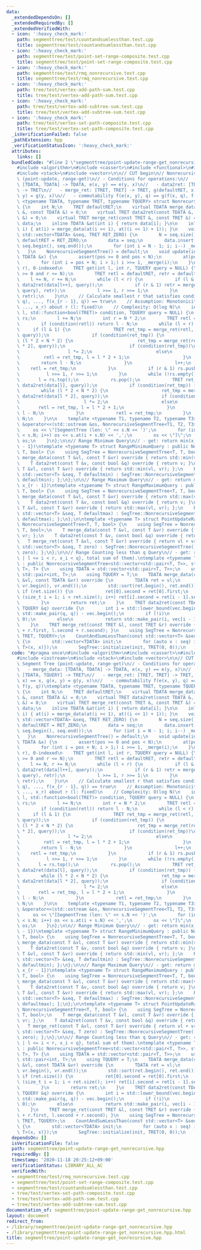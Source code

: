 ```yaml
---
data:
  _extendedDependsOn: []
  _extendedRequiredBy: []
  _extendedVerifiedWith:
  - icon: ':heavy_check_mark:'
    path: segmenttree/test/countandsumlessthan.test.cpp
    title: segmenttree/test/countandsumlessthan.test.cpp
  - icon: ':heavy_check_mark:'
    path: segmenttree/test/point-set-range-composite.test.cpp
    title: segmenttree/test/point-set-range-composite.test.cpp
  - icon: ':heavy_check_mark:'
    path: segmenttree/test/rmq_nonrecursive.test.cpp
    title: segmenttree/test/rmq_nonrecursive.test.cpp
  - icon: ':heavy_check_mark:'
    path: tree/test/vertex-add-path-sum.test.cpp
    title: tree/test/vertex-add-path-sum.test.cpp
  - icon: ':heavy_check_mark:'
    path: tree/test/vertex-add-subtree-sum.test.cpp
    title: tree/test/vertex-add-subtree-sum.test.cpp
  - icon: ':heavy_check_mark:'
    path: tree/test/vertex-set-path-composite.test.cpp
    title: tree/test/vertex-set-path-composite.test.cpp
  _isVerificationFailed: false
  _pathExtension: hpp
  _verificationStatusIcon: ':heavy_check_mark:'
  attributes:
    links: []
  bundledCode: "#line 2 \"segmenttree/point-update-range-get_nonrecursive.hpp\"\n\
    #include <algorithm>\n#include <cassert>\n#include <functional>\n#include <iostream>\n\
    #include <stack>\n#include <vector>\n\n// CUT begin\n// Nonrecursive Segment Tree\
    \ (point-update, range-get)\n// - Conditions for operations:\n//   - merge_data:\
    \ [TDATA, TDATA] -> TDATA, e(x, y) == e(y, x)\n//   - data2ret: [TDATA, TQUERY]\
    \ -> TRET\n//   - merge_ret: [TRET, TRET] -> TRET, g(defaultRET, x) == x, g(x,\
    \ y) = g(y, x)\n//   - commutability f(e(x, y), q) == g(f(x, q), f(y, q))\ntemplate\
    \ <typename TDATA, typename TRET, typename TQUERY> struct NonrecursiveSegmentTree\
    \ {\n    int N;\n    TRET defaultRET;\n    virtual TDATA merge_data(const TDATA\
    \ &, const TDATA &) = 0;\n    virtual TRET data2ret(const TDATA &, const TQUERY\
    \ &) = 0;\n    virtual TRET merge_ret(const TRET &, const TRET &) = 0;\n    std::vector<TDATA>\
    \ data;\n    inline TDATA &at(int i) { return data[i]; }\n\n    inline void _merge(int\
    \ i) { at(i) = merge_data(at(i << 1), at((i << 1) + 1)); }\n    void initialize(const\
    \ std::vector<TDATA> &seq, TRET RET_ZERO) {\n        N = seq.size();\n       \
    \ defaultRET = RET_ZERO;\n        data = seq;\n        data.insert(data.end(),\
    \ seq.begin(), seq.end());\n        for (int i = N - 1; i; i--) _merge(i);\n \
    \   }\n    NonrecursiveSegmentTree() = default;\n    void update(int pos, const\
    \ TDATA &x) {\n        assert(pos >= 0 and pos < N);\n        at(pos + N) = x;\n\
    \        for (int i = pos + N; i > 1;) i >>= 1, _merge(i);\n    }\n\n    // [l,\
    \ r), 0-indexed\n    TRET get(int l, int r, TQUERY query = NULL) {\n        assert(l\
    \ >= 0 and r <= N);\n        TRET retl = defaultRET, retr = defaultRET;\n    \
    \    l += N, r += N;\n        while (l < r) {\n            if (l & 1) retl = merge_ret(retl,\
    \ data2ret(data[l++], query));\n            if (r & 1) retr = merge_ret(data2ret(data[--r],\
    \ query), retr);\n            l >>= 1, r >>= 1;\n        }\n        return merge_ret(retl,\
    \ retr);\n    }\n\n    // Calculate smallest r that satisfies condition(g(f(x_l,\
    \ q), ..., f(x_{r - 1}, q)) == true\n    // Assumption: Monotonicity of g(x_l,\
    \ ..., x_r) about r (l: fixed)\n    // Complexity: O(log N)\n    int binary_search(int\
    \ l, std::function<bool(TRET)> condition, TQUERY query = NULL) {\n        std::stack<int>\
    \ rs;\n        l += N;\n        int r = N * 2;\n        TRET retl = defaultRET;\n\
    \        if (condition(retl)) return l - N;\n        while (l < r) {\n       \
    \     if (l & 1) {\n                TRET ret_tmp = merge_ret(retl, data2ret(data[l],\
    \ query));\n                if (condition(ret_tmp)) {\n                    while\
    \ (l * 2 < N * 2) {\n                        ret_tmp = merge_ret(retl, data2ret(data[l\
    \ * 2], query));\n                        if (condition(ret_tmp))\n          \
    \                  l *= 2;\n                        else\n                   \
    \         retl = ret_tmp, l = l * 2 + 1;\n                    }\n            \
    \        return l - N;\n                }\n                l++;\n            \
    \    retl = ret_tmp;\n            }\n            if (r & 1) rs.push(--r);\n  \
    \          l >>= 1, r >>= 1;\n        }\n        while (!rs.empty()) {\n     \
    \       l = rs.top();\n            rs.pop();\n            TRET ret_tmp = merge_ret(retl,\
    \ data2ret(data[l], query));\n            if (condition(ret_tmp)) {\n        \
    \        while (l * 2 < N * 2) {\n                    ret_tmp = merge_ret(retl,\
    \ data2ret(data[l * 2], query));\n                    if (condition(ret_tmp))\n\
    \                        l *= 2;\n                    else\n                 \
    \       retl = ret_tmp, l = l * 2 + 1;\n                }\n                return\
    \ l - N;\n            }\n            retl = ret_tmp;\n        }\n        return\
    \ N;\n    }\n\n    template <typename T1, typename T2, typename T3> friend std::ostream\
    \ &operator<<(std::ostream &os, NonrecursiveSegmentTree<T1, T2, T3> s) {\n   \
    \     os << \"[SegmentTree (len: \" << s.N << ')';\n        for (int i = 0; i\
    \ < s.N; i++) os << s.at(i + s.N) << ',';\n        os << \"]\";\n        return\
    \ os;\n    }\n};\n\n// Range Minimum Query\n// - get: return min(x_l, ..., x_{r\
    \ - 1})\ntemplate <typename T> struct RangeMinimumQuery : public NonrecursiveSegmentTree<T,\
    \ T, bool> {\n    using SegTree = NonrecursiveSegmentTree<T, T, bool>;\n    T\
    \ merge_data(const T &vl, const T &vr) override { return std::min(vl, vr); };\n\
    \    T data2ret(const T &v, const bool &q) override { return v; }\n    T merge_ret(const\
    \ T &vl, const T &vr) override { return std::min(vl, vr); };\n    RangeMinimumQuery(const\
    \ std::vector<T> &seq, T defaultmin) : SegTree::NonrecursiveSegmentTree() { SegTree::initialize(seq,\
    \ defaultmin); };\n};\n\n// Range Maximum Query\n// - get: return max(x_l, ...,\
    \ x_{r - 1})\ntemplate <typename T> struct RangeMaximumQuery : public NonrecursiveSegmentTree<T,\
    \ T, bool> {\n    using SegTree = NonrecursiveSegmentTree<T, T, bool>;\n    T\
    \ merge_data(const T &vl, const T &vr) override { return std::max(vl, vr); };\n\
    \    T data2ret(const T &v, const bool &q) override { return v; }\n    T merge_ret(const\
    \ T &vl, const T &vr) override { return std::max(vl, vr); };\n    RangeMaximumQuery(const\
    \ std::vector<T> &seq, T defaultmax) : SegTree::NonrecursiveSegmentTree() { SegTree::initialize(seq,\
    \ defaultmax); };\n};\n\ntemplate <typename T> struct PointUpdateRangeSum : public\
    \ NonrecursiveSegmentTree<T, T, bool> {\n    using SegTree = NonrecursiveSegmentTree<T,\
    \ T, bool>;\n    T merge_data(const T &vl, const T &vr) override { return vl +\
    \ vr; };\n    T data2ret(const T &v, const bool &q) override { return v; }\n \
    \   T merge_ret(const T &vl, const T &vr) override { return vl + vr; };\n    PointUpdateRangeSum(const\
    \ std::vector<T> &seq, T zero) : SegTree::NonrecursiveSegmentTree() { SegTree::initialize(seq,\
    \ zero); };\n};\n\n// Range Counting less than q Query\n// - get: return (#{i\
    \ | l <= i < r, x_i < q}, total sum of them).\ntemplate <typename T> struct CountAndSumLessThan\
    \ : public NonrecursiveSegmentTree<std::vector<std::pair<T, T>>, std::pair<int,\
    \ T>, T> {\n    using TDATA = std::vector<std::pair<T, T>>;\n    using TRET =\
    \ std::pair<int, T>;\n    using TQUERY = T;\n    TDATA merge_data(const TDATA\
    \ &vl, const TDATA &vr) override {\n        TDATA ret = vl;\n        ret.insert(ret.end(),\
    \ vr.begin(), vr.end());\n        std::sort(ret.begin(), ret.end());\n       \
    \ if (ret.size()) {\n            ret[0].second = ret[0].first;\n            for\
    \ (size_t i = 1; i < ret.size(); i++) ret[i].second = ret[i - 1].second + ret[i].first;\n\
    \        }\n        return ret;\n    }\n    TRET data2ret(const TDATA &vec, const\
    \ TQUERY &q) override {\n        int i = std::lower_bound(vec.begin(), vec.end(),\
    \ std::make_pair(q, q)) - vec.begin();\n        if (!i)\n            return std::make_pair(0,\
    \ 0);\n        else\n            return std::make_pair(i, vec[i - 1].second);\n\
    \    }\n    TRET merge_ret(const TRET &l, const TRET &r) override { return std::make_pair(l.first\
    \ + r.first, l.second + r.second); }\n    using SegTree = NonrecursiveSegmentTree<TDATA,\
    \ TRET, TQUERY>;\n    CountAndSumLessThan(const std::vector<T> &seq) : SegTree::NonrecursiveSegmentTree()\
    \ {\n        std::vector<TDATA> init;\n        for (auto x : seq) init.emplace_back(TDATA{std::pair<T,\
    \ T>(x, x)});\n        SegTree::initialize(init, TRET(0, 0));\n    }\n};\n"
  code: "#pragma once\n#include <algorithm>\n#include <cassert>\n#include <functional>\n\
    #include <iostream>\n#include <stack>\n#include <vector>\n\n// CUT begin\n// Nonrecursive\
    \ Segment Tree (point-update, range-get)\n// - Conditions for operations:\n//\
    \   - merge_data: [TDATA, TDATA] -> TDATA, e(x, y) == e(y, x)\n//   - data2ret:\
    \ [TDATA, TQUERY] -> TRET\n//   - merge_ret: [TRET, TRET] -> TRET, g(defaultRET,\
    \ x) == x, g(x, y) = g(y, x)\n//   - commutability f(e(x, y), q) == g(f(x, q),\
    \ f(y, q))\ntemplate <typename TDATA, typename TRET, typename TQUERY> struct NonrecursiveSegmentTree\
    \ {\n    int N;\n    TRET defaultRET;\n    virtual TDATA merge_data(const TDATA\
    \ &, const TDATA &) = 0;\n    virtual TRET data2ret(const TDATA &, const TQUERY\
    \ &) = 0;\n    virtual TRET merge_ret(const TRET &, const TRET &) = 0;\n    std::vector<TDATA>\
    \ data;\n    inline TDATA &at(int i) { return data[i]; }\n\n    inline void _merge(int\
    \ i) { at(i) = merge_data(at(i << 1), at((i << 1) + 1)); }\n    void initialize(const\
    \ std::vector<TDATA> &seq, TRET RET_ZERO) {\n        N = seq.size();\n       \
    \ defaultRET = RET_ZERO;\n        data = seq;\n        data.insert(data.end(),\
    \ seq.begin(), seq.end());\n        for (int i = N - 1; i; i--) _merge(i);\n \
    \   }\n    NonrecursiveSegmentTree() = default;\n    void update(int pos, const\
    \ TDATA &x) {\n        assert(pos >= 0 and pos < N);\n        at(pos + N) = x;\n\
    \        for (int i = pos + N; i > 1;) i >>= 1, _merge(i);\n    }\n\n    // [l,\
    \ r), 0-indexed\n    TRET get(int l, int r, TQUERY query = NULL) {\n        assert(l\
    \ >= 0 and r <= N);\n        TRET retl = defaultRET, retr = defaultRET;\n    \
    \    l += N, r += N;\n        while (l < r) {\n            if (l & 1) retl = merge_ret(retl,\
    \ data2ret(data[l++], query));\n            if (r & 1) retr = merge_ret(data2ret(data[--r],\
    \ query), retr);\n            l >>= 1, r >>= 1;\n        }\n        return merge_ret(retl,\
    \ retr);\n    }\n\n    // Calculate smallest r that satisfies condition(g(f(x_l,\
    \ q), ..., f(x_{r - 1}, q)) == true\n    // Assumption: Monotonicity of g(x_l,\
    \ ..., x_r) about r (l: fixed)\n    // Complexity: O(log N)\n    int binary_search(int\
    \ l, std::function<bool(TRET)> condition, TQUERY query = NULL) {\n        std::stack<int>\
    \ rs;\n        l += N;\n        int r = N * 2;\n        TRET retl = defaultRET;\n\
    \        if (condition(retl)) return l - N;\n        while (l < r) {\n       \
    \     if (l & 1) {\n                TRET ret_tmp = merge_ret(retl, data2ret(data[l],\
    \ query));\n                if (condition(ret_tmp)) {\n                    while\
    \ (l * 2 < N * 2) {\n                        ret_tmp = merge_ret(retl, data2ret(data[l\
    \ * 2], query));\n                        if (condition(ret_tmp))\n          \
    \                  l *= 2;\n                        else\n                   \
    \         retl = ret_tmp, l = l * 2 + 1;\n                    }\n            \
    \        return l - N;\n                }\n                l++;\n            \
    \    retl = ret_tmp;\n            }\n            if (r & 1) rs.push(--r);\n  \
    \          l >>= 1, r >>= 1;\n        }\n        while (!rs.empty()) {\n     \
    \       l = rs.top();\n            rs.pop();\n            TRET ret_tmp = merge_ret(retl,\
    \ data2ret(data[l], query));\n            if (condition(ret_tmp)) {\n        \
    \        while (l * 2 < N * 2) {\n                    ret_tmp = merge_ret(retl,\
    \ data2ret(data[l * 2], query));\n                    if (condition(ret_tmp))\n\
    \                        l *= 2;\n                    else\n                 \
    \       retl = ret_tmp, l = l * 2 + 1;\n                }\n                return\
    \ l - N;\n            }\n            retl = ret_tmp;\n        }\n        return\
    \ N;\n    }\n\n    template <typename T1, typename T2, typename T3> friend std::ostream\
    \ &operator<<(std::ostream &os, NonrecursiveSegmentTree<T1, T2, T3> s) {\n   \
    \     os << \"[SegmentTree (len: \" << s.N << ')';\n        for (int i = 0; i\
    \ < s.N; i++) os << s.at(i + s.N) << ',';\n        os << \"]\";\n        return\
    \ os;\n    }\n};\n\n// Range Minimum Query\n// - get: return min(x_l, ..., x_{r\
    \ - 1})\ntemplate <typename T> struct RangeMinimumQuery : public NonrecursiveSegmentTree<T,\
    \ T, bool> {\n    using SegTree = NonrecursiveSegmentTree<T, T, bool>;\n    T\
    \ merge_data(const T &vl, const T &vr) override { return std::min(vl, vr); };\n\
    \    T data2ret(const T &v, const bool &q) override { return v; }\n    T merge_ret(const\
    \ T &vl, const T &vr) override { return std::min(vl, vr); };\n    RangeMinimumQuery(const\
    \ std::vector<T> &seq, T defaultmin) : SegTree::NonrecursiveSegmentTree() { SegTree::initialize(seq,\
    \ defaultmin); };\n};\n\n// Range Maximum Query\n// - get: return max(x_l, ...,\
    \ x_{r - 1})\ntemplate <typename T> struct RangeMaximumQuery : public NonrecursiveSegmentTree<T,\
    \ T, bool> {\n    using SegTree = NonrecursiveSegmentTree<T, T, bool>;\n    T\
    \ merge_data(const T &vl, const T &vr) override { return std::max(vl, vr); };\n\
    \    T data2ret(const T &v, const bool &q) override { return v; }\n    T merge_ret(const\
    \ T &vl, const T &vr) override { return std::max(vl, vr); };\n    RangeMaximumQuery(const\
    \ std::vector<T> &seq, T defaultmax) : SegTree::NonrecursiveSegmentTree() { SegTree::initialize(seq,\
    \ defaultmax); };\n};\n\ntemplate <typename T> struct PointUpdateRangeSum : public\
    \ NonrecursiveSegmentTree<T, T, bool> {\n    using SegTree = NonrecursiveSegmentTree<T,\
    \ T, bool>;\n    T merge_data(const T &vl, const T &vr) override { return vl +\
    \ vr; };\n    T data2ret(const T &v, const bool &q) override { return v; }\n \
    \   T merge_ret(const T &vl, const T &vr) override { return vl + vr; };\n    PointUpdateRangeSum(const\
    \ std::vector<T> &seq, T zero) : SegTree::NonrecursiveSegmentTree() { SegTree::initialize(seq,\
    \ zero); };\n};\n\n// Range Counting less than q Query\n// - get: return (#{i\
    \ | l <= i < r, x_i < q}, total sum of them).\ntemplate <typename T> struct CountAndSumLessThan\
    \ : public NonrecursiveSegmentTree<std::vector<std::pair<T, T>>, std::pair<int,\
    \ T>, T> {\n    using TDATA = std::vector<std::pair<T, T>>;\n    using TRET =\
    \ std::pair<int, T>;\n    using TQUERY = T;\n    TDATA merge_data(const TDATA\
    \ &vl, const TDATA &vr) override {\n        TDATA ret = vl;\n        ret.insert(ret.end(),\
    \ vr.begin(), vr.end());\n        std::sort(ret.begin(), ret.end());\n       \
    \ if (ret.size()) {\n            ret[0].second = ret[0].first;\n            for\
    \ (size_t i = 1; i < ret.size(); i++) ret[i].second = ret[i - 1].second + ret[i].first;\n\
    \        }\n        return ret;\n    }\n    TRET data2ret(const TDATA &vec, const\
    \ TQUERY &q) override {\n        int i = std::lower_bound(vec.begin(), vec.end(),\
    \ std::make_pair(q, q)) - vec.begin();\n        if (!i)\n            return std::make_pair(0,\
    \ 0);\n        else\n            return std::make_pair(i, vec[i - 1].second);\n\
    \    }\n    TRET merge_ret(const TRET &l, const TRET &r) override { return std::make_pair(l.first\
    \ + r.first, l.second + r.second); }\n    using SegTree = NonrecursiveSegmentTree<TDATA,\
    \ TRET, TQUERY>;\n    CountAndSumLessThan(const std::vector<T> &seq) : SegTree::NonrecursiveSegmentTree()\
    \ {\n        std::vector<TDATA> init;\n        for (auto x : seq) init.emplace_back(TDATA{std::pair<T,\
    \ T>(x, x)});\n        SegTree::initialize(init, TRET(0, 0));\n    }\n};\n"
  dependsOn: []
  isVerificationFile: false
  path: segmenttree/point-update-range-get_nonrecursive.hpp
  requiredBy: []
  timestamp: '2020-11-18 20:25:12+09:00'
  verificationStatus: LIBRARY_ALL_AC
  verifiedWith:
  - segmenttree/test/rmq_nonrecursive.test.cpp
  - segmenttree/test/point-set-range-composite.test.cpp
  - segmenttree/test/countandsumlessthan.test.cpp
  - tree/test/vertex-set-path-composite.test.cpp
  - tree/test/vertex-add-path-sum.test.cpp
  - tree/test/vertex-add-subtree-sum.test.cpp
documentation_of: segmenttree/point-update-range-get_nonrecursive.hpp
layout: document
redirect_from:
- /library/segmenttree/point-update-range-get_nonrecursive.hpp
- /library/segmenttree/point-update-range-get_nonrecursive.hpp.html
title: segmenttree/point-update-range-get_nonrecursive.hpp
---
```

